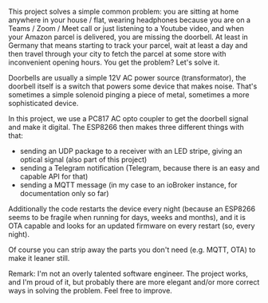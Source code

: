 This project solves a simple common problem: you are sitting at home anywhere in your house / flat, wearing headphones because you are on a Teams / Zoom / Meet call or just listening to a Youtube video,
and when your Amazon parcel is delivered, you are missing the doorbell. At least in Germany that means starting to track your parcel, wait at least a day and then travel through your city to fetch
the parcel at some store with inconvenient opening hours. You get the problem? Let's solve it.

Doorbells are usually a simple 12V AC power source (transformator), the doorbell itself is a switch
that powers some device that makes noise. That's sometimes a simple solenoid pinging a piece of
metal, sometimes a more sophisticated device.

In this project, we use a PC817 AC opto coupler to get the doorbell signal and make it digital.
The ESP8266 then makes three different things with that:
- sending an UDP package to a receiver with an LED stripe, giving an optical signal (also part of this project)
- sending a Telegram notification (Telegram, because there is an easy and capable API for that)
- sending a MQTT message (in my case to an ioBroker instance, for documentation only so far)

Additionally the code restarts the device every night (because an ESP8266 seems to be fragile
when running for days, weeks and months), and it is OTA capable and looks for an updated firmware
on every restart (so, every night).

Of course you can strip away the parts you don't need (e.g. MQTT, OTA) to make it leaner still.

Remark: I'm not an overly talented software engineer. The project works, and I'm proud of it,
but probably there are more elegant and/or more correct ways in solving the problem. Feel free
to improve.
